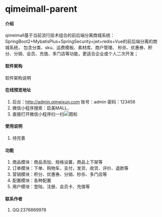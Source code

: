 # qimeimall-parent

#### 介绍
qimeimall基于当前流行技术组合的前后端分离商城系统： SpringBoot2+MybatisPlus+SpringSecurity+jwt+redis+Vue的前后端分离的商城系统， 包含分类、sku、运费模板、素材库、商户管理、 秒杀、优惠券、积分、分销、会员、充值、多门店等功能，更适合企业或个人二次开发；

#### 软件架构
软件架构说明


#### 在线预览地址

1.  后台：http://admin.qimeixun.com 账号：admin 密码：123456
2.  微信小程序搜索：启美MALL、
3.  直接打开微信小程序扫一扫![图标](https://gitee.com/qimeishop/common-images/raw/master/qimeimall/gh_fde9de7765e9_258.jpg)

#### 使用说明

1.  待完善


#### 功能

1. 商品模块：商品添加、规格设置，商品上下架等
2. 订单模块：下单、购物车、支付，发货、收货、评价、退款等
3. 营销模块：积分、优惠券、分销、秒杀、多门店等
4. 配置模块：各种配置
5. 用户模块：登陆、注册、会员卡、充值等


#### 联系作者

1.  QQ:2376869978